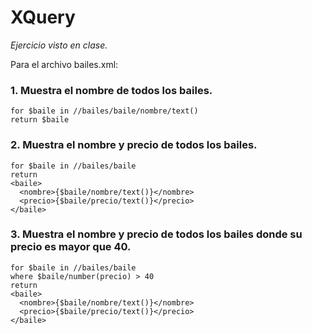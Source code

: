 # XQuery

_Ejercicio visto en clase._

Para el archivo bailes.xml:

### 1. Muestra el nombre de todos los bailes.
```
for $baile in //bailes/baile/nombre/text()
return $baile
```

### 2. Muestra el nombre y precio de todos los bailes.
```
for $baile in //bailes/baile
return 
<baile>
  <nombre>{$baile/nombre/text()}</nombre>
  <precio>{$baile/precio/text()}</precio>    
</baile>
```

### 3. Muestra el nombre y precio de todos los bailes donde su precio es mayor que 40.
```
for $baile in //bailes/baile
where $baile/number(precio) > 40
return 
<baile>
  <nombre>{$baile/nombre/text()}</nombre>
  <precio>{$baile/precio/text()}</precio> 
</baile>
```
